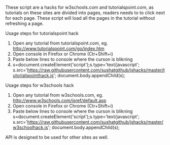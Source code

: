 These script are a hacks for w3schools.com and tutorialspoint.com, as tutorials on these sites are divided into pages, readers needs to to click next for each page. These script will load all the pages in the tutorial without refreshing a page.

Usage steps for tutorialspoint hack
1.  Open any tutorial from tutorialspoint.com, eg. http://www.tutorialspoint.com/go/index.htm
2.  Open console in Firefox or Chrome (Ctr+Shift+i)
3.  Paste below lines to console where the curson is blikning
4.  
    s=document.createElement('script');s.type='text/javascript';
    s.src='https://raw.githubusercontent.com/sushatgithub/jshacks/master/tutorialspointhack.js'; 
    document.body.appendChild(s);

Usage steps for w3schools hack
1.  Open any tutorial from w3schools.com, eg. http://www.w3schools.com/jsref/default.asp
2.  Open console in Firefox or Chrome (Ctr+Shift+i)
3.  Paste below lines to console where the curson is blikning
    s=document.createElement('script');s.type='text/javascript';
    s.src='https://raw.githubusercontent.com/sushatgithub/jshacks/master/w3schoolhack.js'; document.body.appendChild(s);


API is designed to be used for other sites as well.
